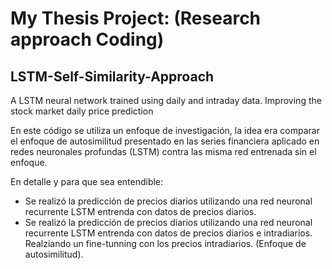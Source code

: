 # My Thesis Project: (Research approach Coding)  

## LSTM-Self-Similarity-Approach
A LSTM neural network trained using daily and intraday data. Improving the stock market daily price prediction 


En este código se utiliza un enfoque de investigación, la idea era comparar el enfoque de autosimilitud presentado en las series financiera aplicado en redes neuronales profundas (LSTM) contra las misma red entrenada sin el enfoque. 

En detalle y para que sea entendible: 
- Se realizó la predicción de precios diarios utilizando  una red neuronal recurrente LSTM entrenda con datos de precios diarios. 
- Se realizó la predicción de precios diarios utilizando  una red neuronal recurrente LSTM entrenda con datos de precios diarios e intradiarios. Realziando un fine-tunning con los precios intradiarios. (Enfoque de autosimilitud). 
